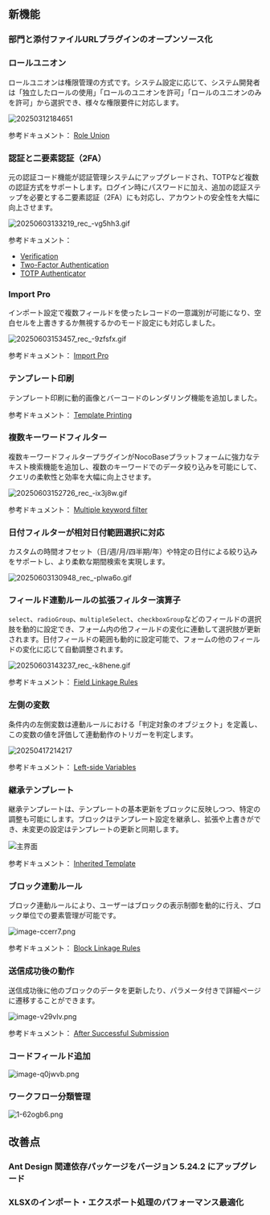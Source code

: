 ## 新機能

### 部門と添付ファイルURLプラグインのオープンソース化

### ロールユニオン

ロールユニオンは権限管理の方式です。システム設定に応じて、システム開発者は「独立したロールの使用」「ロールのユニオンを許可」「ロールのユニオンのみを許可」から選択でき、様々な権限要件に対応します。

![20250312184651](https://static-docs.nocobase.com/20250312184651.png)

参考ドキュメント： [Role Union](https://docs.nocobase.com/handbook/acl/manual)

### 認証と二要素認証（2FA）

元の認証コード機能が認証管理システムにアップグレードされ、TOTPなど複数の認証方式をサポートします。ログイン時にパスワードに加え、追加の認証ステップを必要とする二要素認証（2FA）にも対応し、アカウントの安全性を大幅に向上させます。

![20250603133219_rec_-vg5hh3.gif](https://static-docs.nocobase.com/20250603133219_rec_-vg5hh3.gif)

参考ドキュメント：

* [Verification](https://docs.nocobase.com/handbook/verification)
* [Two-Factor Authentication](https://docs.nocobase.com/handbook/two-factor-authentication)
* [TOTP Authenticator](https://docs.nocobase.com/handbook/verification-totp-authenticator)

### Import Pro

インポート設定で複数フィールドを使ったレコードの一意識別が可能になり、空白セルを上書きするか無視するかのモード設定にも対応しました。

![20250603153457_rec_-9zfsfx.gif](https://static-docs.nocobase.com/20250603153457_rec_-9zfsfx.gif)

参考ドキュメント： [Import Pro](https://docs.nocobase.com/handbook/action-import-pro)

### テンプレート印刷

テンプレート印刷に動的画像とバーコードのレンダリング機能を追加しました。

参考ドキュメント： [Template Printing](https://docs-cn.nocobase.com/handbook/action-template-print#%E5%9C%A8-docx-%E6%96%87%E4%BB%B6%E4%B8%AD%E6%8F%92%E5%85%A5%E5%8A%A8%E6%80%81%E5%9B%BE%E7%89%87)

### 複数キーワードフィルター

複数キーワードフィルタープラグインがNocoBaseプラットフォームに強力なテキスト検索機能を追加し、複数のキーワードでのデータ絞り込みを可能にして、クエリの柔軟性と効率を大幅に向上させます。

![20250603152726_rec_-ix3j8w.gif](https://static-docs.nocobase.com/20250603152726_rec_-ix3j8w.gif)

参考ドキュメント： [Multiple keyword filter](https://docs.nocobase.com/handbook/multi-keyword-filter)

### 日付フィルターが相対日付範囲選択に対応

カスタムの時間オフセット（日/週/月/四半期/年）や特定の日付による絞り込みをサポートし、より柔軟な期間検索を実現します。

![20250603130948_rec_-plwa6o.gif](https://static-docs.nocobase.com/20250603130948_rec_-plwa6o.gif)

### フィールド連動ルールの拡張フィルター演算子

`select`、`radioGroup`、`multipleSelect`、`checkboxGroup`などのフィールドの選択肢を動的に設定でき、フォーム内の他フィールドの変化に連動して選択肢が更新されます。日付フィールドの範囲も動的に設定可能で、フォームの他のフィールドの変化に応じて自動調整されます。

![20250603143237_rec_-k8hene.gif](https://static-docs.nocobase.com/20250603143237_rec_-k8hene.gif)

参考ドキュメント： [Field Linkage Rules](https://docs.nocobase.com/handbook/ui/blocks/block-settings/field-linkage-rule)

### 左側の変数

条件内の左側変数は連動ルールにおける「判定対象のオブジェクト」を定義し、この変数の値を評価して連動動作のトリガーを判定します。

![20250417214217](https://static-docs.nocobase.com/20250417214217.png)

参考ドキュメント： [Left-side Variables](https://docs.nocobase.com/handbook/ui/linkage-rule#left-side-variables)

### 継承テンプレート

継承テンプレートは、テンプレートの基本更新をブロックに反映しつつ、特定の調整も可能にします。ブロックはテンプレート設定を継承し、拡張や上書きができ、未変更の設定はテンプレートの更新と同期します。

![主界面](https://static-docs.nocobase.com/main-screen-block-templates.png)

参考ドキュメント： [Inherited Template](https://docs.nocobase.com/handbook/block-template#inherited-template)

### ブロック連動ルール

ブロック連動ルールにより、ユーザーはブロックの表示制御を動的に行え、ブロック単位での要素管理が可能です。

![image-ccerr7.png](https://static-docs.nocobase.com/image-ccerr7.png)

参考ドキュメント： [Block Linkage Rules](https://docs.nocobase.com/handbook/ui/blocks/block-settings/block-linkage-rule)

### 送信成功後の動作

送信成功後に他のブロックのデータを更新したり、パラメータ付きで詳細ページに遷移することができます。

![image-v29vlv.png](https://static-docs.nocobase.com/image-v29vlv.png)

参考ドキュメント： [After Successful Submission](https://docs.nocobase.com/handbook/ui/actions/action-settings/affter-successful)

### コードフィールド追加

![image-q0jwvb.png](https://static-docs.nocobase.com/image-q0jwvb.png)

### ワークフロー分類管理

![1-62ogb6.png](https://static-docs.nocobase.com/1-62ogb6.png)

## 改善点

### Ant Design 関連依存パッケージをバージョン 5.24.2 にアップグレード

### XLSXのインポート・エクスポート処理のパフォーマンス最適化
